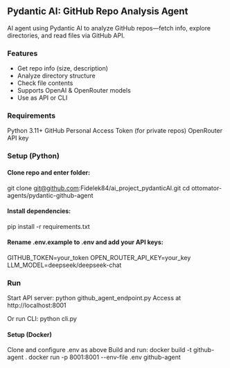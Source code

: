 ## Pydantic AI: GitHub Repo Analysis Agent
AI agent using Pydantic AI to analyze GitHub repos—fetch info, explore directories, and read files via GitHub API.

### Features
- Get repo info (size, description)
- Analyze directory structure
- Check file contents
- Supports OpenAI & OpenRouter models
- Use as API or CLI

### Requirements
Python 3.11+
GitHub Personal Access Token (for private repos)
OpenRouter API key

### Setup (Python)
#### Clone repo and enter folder:
git clone git@github.com:Fidelek84/ai_project_pydanticAI.git
cd ottomator-agents/pydantic-github-agent

#### Install dependencies:
pip install -r requirements.txt

#### Rename .env.example to .env and add your API keys:
GITHUB_TOKEN=your_token
OPEN_ROUTER_API_KEY=your_key
LLM_MODEL=deepseek/deepseek-chat


### Run
Start API server:
python github_agent_endpoint.py
Access at http://localhost:8001

Or run CLI:
python cli.py

#### Setup (Docker)
Clone and configure .env as above
Build and run:
docker build -t github-agent .
docker run -p 8001:8001 --env-file .env github-agent